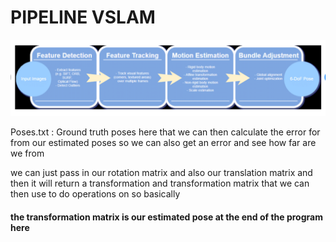 # PIPELINE VSLAM

![img.png](img.png)


Poses.txt :  Ground truth poses here that we can then calculate the error for from our estimated poses so we can also get an error and see how far are we from

we can just pass in our rotation matrix and also our translation matrix and then it will return a transformation and transformation matrix that we can then use to do operations on so basically 
#### the transformation matrix is our estimated pose at the end of the program here
